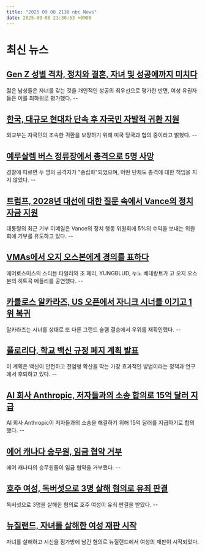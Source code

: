 ```yaml
---
title: "2025 09 08 2130 nbc News"
date: 2025-09-08 21:30:53 +0900
---
```


# 최신 뉴스

## [Gen Z 성별 격차, 정치와 결혼, 자녀 및 성공에까지 미치다](https://www.nbcnews.com/politics/politics-news/poll-gen-zs-gender-divide-reaches-politics-views-marriage-children-suc-rcna229255)
젊은 남성들은 자녀를 갖는 것을 개인적인 성공의 최우선으로 평가한 반면, 여성 유권자들은 이를 최하위로 평가했다. --

## [한국, 대규모 현대차 단속 후 자국민 자발적 귀환 지원](https://www.nbcnews.com/world/asia/south-korea-hyundai-raid-return-voluntarily-rcna229759)
외교부는 자국민의 조속한 귀환을 보장하기 위해 미국 당국과 협의 중이라고 밝혔다. --

## [예루살렘 버스 정류장에서 총격으로 5명 사망](https://www.nbcnews.com/world/israel/gunmen-kill-five-jerusalem-bus-stop-rcna229764)
경찰에 따르면 두 명의 공격자가 "중립화"되었으며, 어떤 단체도 총격에 대한 책임을 지지 않았다. --

## [트럼프, 2028년 대선에 대한 질문 속에서 Vance의 정치 자금 지원](https://www.nbcnews.com/politics/2028-election/trump-helps-pad-jd-vances-political-fund-questions-2028-loom-rcna229402)
대통령의 최근 기부 이메일은 Vance의 정치 행동 위원회에 5%의 수익을 보내는 위원회에 기부를 유도하고 있다. --

## [VMAs에서 오지 오스본에게 경의를 표하다](https://www.nbcnews.com/pop-culture/pop-culture-news/vmas-tribute-ozzy-osbourne-performances-heavy-metal-legends-rcna229709)
에어로스미스의 스티븐 타일러와 조 페리, YUNGBLUD, 누노 베테랑트가 고 오지 오스본의 히트곡 메들리를 공연했다. --

## [카를로스 알카라즈, US 오픈에서 자니크 시너를 이기고 1위 복귀](https://www.nbcnews.com/sports/tennis/us-open-men-singles-final-jannik-sinner-carlos-alcaraz-rcna229624)
알카라즈는 시너를 상대로 또 다른 그랜드 슬램 결승에서 우위를 재확인했다. --

## [플로리다, 학교 백신 규정 폐지 계획 발표](https://www.nbcnews.com/news/us-news/floridas-plan-drop-school-vaccine-rule-wont-cover-diseases-rcna229748)
이 계획은 백신이 안전하고 전염병 확산을 막는 가장 효과적인 방법이라는 정책과 연구에서 후퇴하고 있다. --

## [AI 회사 Anthropic, 저자들과의 소송 합의로 15억 달러 지급](https://www.nbcnews.com/tech/tech-news/anthropic-settlement-lawsuit-authors-rcna229422)
AI 회사 Anthropic이 저자들과의 소송을 해결하기 위해 15억 달러를 지급하기로 합의했다. --

## [에어 캐나다 승무원, 임금 협약 거부](https://www.nbcnews.com/world/canada/air-canada-flight-attendants-reject-wage-agreement-rcna229586)
에어 캐나다의 승무원들이 임금 협약을 거부했다. --

## [호주 여성, 독버섯으로 3명 살해 혐의로 유죄 판결](https://www.nbcnews.com/world/australia/australian-woman-convicted-killing-3-poisonous-mushrooms-sentenced-rcna229719)
독버섯으로 3명을 살해한 혐의로 호주 여성이 유죄 판결을 받았다. --

## [뉴질랜드, 자녀를 살해한 여성 재판 시작](https://www.nbcnews.com/world/asia/woman-accused-murdering-children-leaving-bodies-luggage-faces-new-zeal-rcna229761)
자녀를 살해하고 시신을 짐가방에 남긴 혐의로 뉴질랜드에서 여성의 재판이 시작되었다.